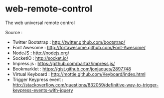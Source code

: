 web-remote-control
==================

The web universal remote control

Source :

* Twitter Bootstrap : http://twitter.github.com/bootstrap/
* Font Awesome : http://fortawesome.github.com/Font-Awesome/
* NodeJS : http://nodejs.org/
* SocketIO : http://socket.io/
* Impress.js : https://github.com/bartaz/impress.js/
* Bookmarklet : https://gist.github.com/jonjaques/2897748
* Virtual Keyboard : http://mottie.github.com/Keyboard/index.html
* Trigger Keypress event : http://stackoverflow.com/questions/832059/definitive-way-to-trigger-keypress-events-with-jquery